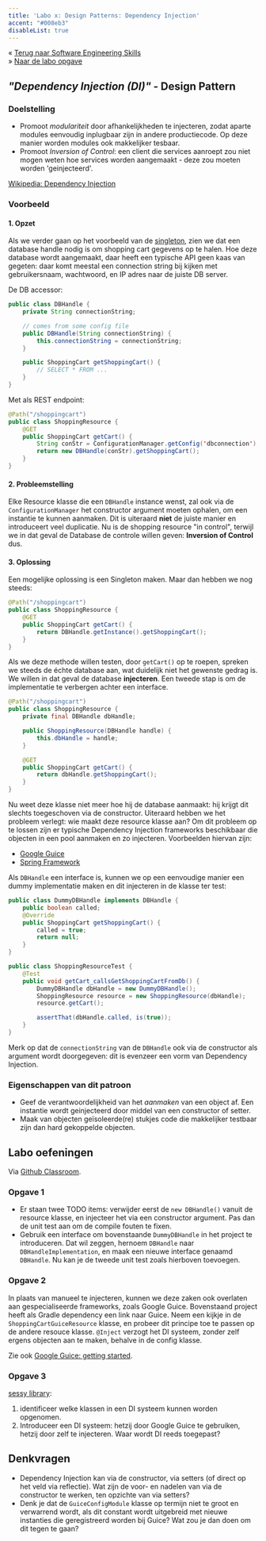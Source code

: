 ```yaml
---
title: 'Labo x: Design Patterns: Dependency Injection'
accent: "#008eb3"
disableList: true
---
```

&laquo;&nbsp;[Terug naar Software Engineering Skills](/teaching/ses)<br/>
&raquo;&nbsp;[Naar de labo opgave](#oef)

## _"Dependency Injection (DI)"_ - Design Pattern

### Doelstelling

* Promoot _modulariteit_ door afhankelijkheden te injecteren, zodat aparte modules eenvoudig inplugbaar zijn in andere productiecode. Op deze manier worden modules ook makkelijker tesbaar.
* Promoot _Inversion of Control_: een client die services aanroept zou niet mogen weten hoe services worden aangemaakt - deze zou moeten worden 'geinjecteerd'.

[Wikipedia: Dependency Injection](https://en.wikipedia.org/wiki/Dependency_injection)

### Voorbeeld

#### 1. Opzet

Als we verder gaan op het voorbeeld van de [singleton](/teaching/ses/singleton), zien we dat een database handle nodig is om shopping cart gegevens op te halen. Hoe deze database wordt aangemaakt, daar heeft een typische API geen kaas van gegeten: daar komt meestal een connection string bij kijken met gebruikersnaam, wachtwoord, en IP adres naar de juiste DB server. 

De DB accessor:

```java
public class DBHandle {
    private String connectionString;

    // comes from some config file
    public DBHandle(String connectionString) {
        this.connectionString = connectionString;
    }

    public ShoppingCart getShoppingCart() {
        // SELECT * FROM ...
    }
}
```

Met als REST endpoint:

```java
@Path("/shoppingcart")
public class ShoppingResource {
    @GET
    public ShoppingCart getCart() {
        String conStr = ConfigurationManager.getConfig('dbconnection');
        return new DBHandle(conStr).getShoppingCart();
    }
}
```

#### 2. Probleemstelling

Elke Resource klasse die een `DBHandle` instance wenst, zal ook via de `ConfigurationManager` het constructor argument moeten ophalen, om een instantie te kunnen aanmaken. Dit is uiteraard **niet** de juiste manier en introduceert veel duplicatie. Nu is de shopping resource "in control", terwijl we in dat geval de Database de controle willen geven: **Inversion of Control** dus.

#### 3. Oplossing

Een mogelijke oplossing is een Singleton maken. Maar dan hebben we nog steeds:

```java
@Path("/shoppingcart")
public class ShoppingResource {
    @GET
    public ShoppingCart getCart() {
        return DBHandle.getInstance().getShoppingCart();
    }
}
```

Als we deze methode willen testen, door `getCart()` op te roepen, spreken we steeds de échte database aan, wat duidelijk niet het gewenste gedrag is. We willen in dat geval de database **injecteren**. Een tweede stap is om de implementatie te verbergen achter een interface. 

```java
@Path("/shoppingcart")
public class ShoppingResource {
    private final DBHandle dbHandle;

    public ShoppingResource(DBHandle handle) {
        this.dbHandle = handle;
    }

    @GET
    public ShoppingCart getCart() {
        return dbHandle.getShoppingCart();
    }
}
```

Nu weet deze klasse niet meer hoe hij de database aanmaakt: hij krijgt dit slechts toegeschoven via de constructor. Uiteraard hebben we het probleem verlegt: wie maakt deze resource klasse aan? Om dit probleem op te lossen zijn er typische Dependency Injection frameworks beschikbaar die objecten in een pool aanmaken en zo injecteren. Voorbeelden hiervan zijn:

- [Google Guice](https://github.com/google/guice)
- [Spring Framework](https://spring.io)

Als `DBHandle` een interface is, kunnen we op een eenvoudige manier een dummy implementatie maken en dit injecteren in de klasse ter test:

```java
public class DummyDBHandle implements DBHandle {
    public boolean called;
    @Override
    public ShoppingCart getShoppingCart() {
        called = true;
        return null;
    }
}

public class ShoppingResourceTest {
    @Test
    public void getCart_callsGetShoppingCartFromDb() {
        DummyDBHandle dbHandle = new DummyDBHandle();
        ShoppingResource resource = new ShoppingResource(dbHandle);
        resource.getCart();

        assertThat(dbHandle.called, is(true));
    }
}
```

Merk op dat de `connectionString` van de `DBHandle` ook via de constructor als argument wordt doorgegeven: dit is evenzeer een vorm van Dependency Injection. 

### Eigenschappen van dit patroon

* Geef de verantwoordelijkheid van het _aanmaken_ van een object af. Een instantie wordt geinjecteerd door middel van een constructor of setter. 
* Maak van objecten geïsoleerde(re) stukjes code die makkelijker testbaar zijn dan hard gekoppelde objecten. 

## <a name="oef"></a>Labo oefeningen

Via [<i class='fa fa-github'></i> Github Classroom](/teaching/ses/github-classroom). 

### Opgave 1

* Er staan twee TODO items: verwijder eerst de `new DBHandle()` vanuit de resource klasse, en injecteer het via een constructor argument. Pas dan de unit test aan om de compile fouten te fixen.
* Gebruik een interface om bovenstaande `DummyDBHandle` in het project te introduceren. Dat wil zeggen, hernoem `DBHandle` naar `DBHandleImplementation`, en maak een nieuwe interface genaamd `DBHandle`. Nu kan je de tweede unit test zoals hierboven toevoegen. 

### Opgave 2

In plaats van manueel te injecteren, kunnen we deze zaken ook overlaten aan gespecialiseerde frameworks, zoals Google Guice. Bovenstaand project heeft als Gradle dependency een link naar Guice. Neem een kijkje in de `ShoppingCartGuiceResource` klasse, en probeer dit principe toe te passen op de andere resouce klasse. `@Inject` verzogt het DI systeem, zonder zelf ergens objecten aan te maken, behalve in de config klasse. 

Zie ook [Google Guice: getting started](https://github.com/google/guice/wiki/GettingStarted). 

### Opgave 3

[sessy library](/teaching/ses/sessy): 

1. identificeer welke klassen in een DI systeem kunnen worden opgenomen. 
2. Introduceer een DI systeem: hetzij door Google Guice te gebruiken, hetzij door zelf te injecteren. Waar wordt DI reeds toegepast?

## Denkvragen

* Dependency Injection kan via de constructor, via setters (of direct op het veld via reflectie). Wat zijn de voor- en nadelen van via de constructor te werken, ten opzichte van via setters? 
* Denk je dat de `GuiceConfigModule` klasse op termijn niet te groot en verwarrend wordt, als dit constant wordt uitgebreid met nieuwe instanties die geregistreerd worden bij Guice? Wat zou je dan doen om dit tegen te gaan? 